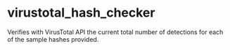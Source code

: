 # virustotal_hash_checker
Verifies with VirusTotal API the current total number of detections for each of the sample hashes provided.
